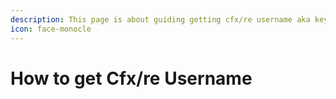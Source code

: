 ```yaml
---
description: This page is about guiding getting cfx/re username aka keymaster name
icon: face-monocle
---
```


# How to get Cfx/re Username


